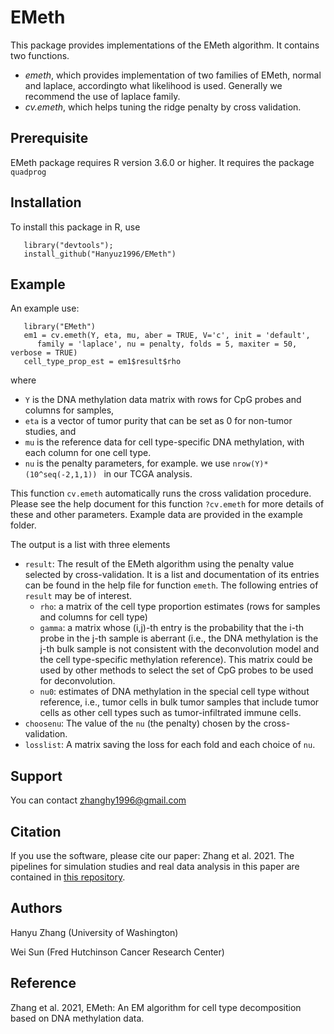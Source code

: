 # EMeth
 This package provides implementations of the EMeth algorithm. It contains two functions.
- _emeth_, which provides implementation of two families of EMeth, normal and laplace, accordingto what likelihood is used. Generally we recommend the use of laplace family.
- _cv.emeth_, which helps tuning the ridge penalty by cross validation.

## Prerequisite
 EMeth package requires R version 3.6.0 or higher. It requires the package ```quadprog```

## Installation 
 To install this package in R, use 
 
 ```
    library("devtools");
    install_github("Hanyuz1996/EMeth")
 ```
 
## Example
  An example use:
  ```
     library("EMeth")
     em1 = cv.emeth(Y, eta, mu, aber = TRUE, V='c', init = 'default',
     	family = 'laplace', nu = penalty, folds = 5, maxiter = 50, verbose = TRUE)
     cell_type_prop_est = em1$result$rho
  ```
where 
* ```Y``` is the DNA methylation data matrix with rows for CpG probes and columns for samples, 
* ```eta``` is a vector of tumor purity that can be set as 0 for non-tumor studies, and 
* ```mu``` is the reference data for cell type-specific DNA methylation, with each column for one cell type. 
* ```nu``` is the penalty parameters, for example. we use ```nrow(Y)*(10^seq(-2,1,1)) ``` in our TCGA analysis. 

This function ```cv.emeth``` automatically runs the cross validation procedure. Please see the help document for this function ```?cv.emeth``` for more details of these and other parameters. Example data are provided in the example folder. 
 
The output is a list with three elements

* ```result```: The result of the EMeth algorithm using the penalty value selected by cross-validation. It is a list and documentation of its entries can be found in the help file for function ```emeth```. The following entries of ```result``` may be 
of interest. 
	+ ```rho```: a matrix of the cell type proportion estimates (rows for samples and columns for cell type)
	+ ```gamma```: a matrix whose (i,j)-th entry is the probability that the i-th probe in the j-th sample is aberrant (i.e., the DNA methylation is the j-th bulk sample is not consistent with the deconvolution model and the cell type-specific methylation reference). This matrix could be used by other methods to select the set of CpG probes to be used for deconvolution.
	+ ```nu0```: estimates of DNA methylation in the special cell type without reference, i.e., tumor cells in bulk tumor samples that include tumor cells as other cell types such as tumor-infiltrated immune cells.  
* ```choosenu```: The value of the ```nu``` (the penalty) chosen by the cross-validation.
* ```losslist```: A matrix saving the loss for each fold and each choice of ```nu```.


## Support
  You can contact zhanghy1996@gmail.com
  
## Citation
  If you use the software, please cite our paper: Zhang et al. 2021. The pipelines for simulation studies and real data analysis in this paper are contained in [this repository](https://github.com/Sun-lab/dMeth).
  
## Authors
  Hanyu Zhang (University of Washington)
  
  Wei Sun (Fred Hutchinson Cancer Research Center)
                              
## Reference

Zhang et al. 2021, EMeth: An EM algorithm for cell type decomposition based on DNA methylation data.


 
 
